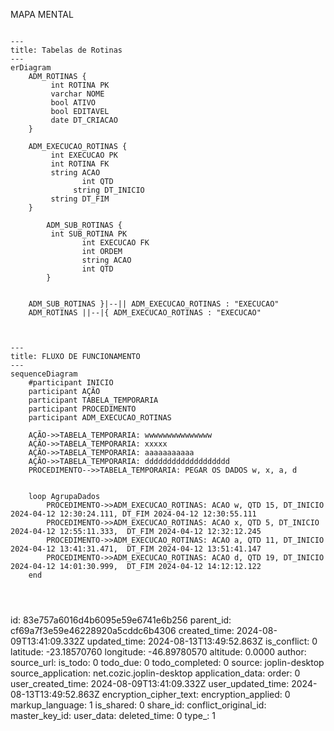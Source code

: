 MAPA MENTAL

```mermaid

---
title: Tabelas de Rotinas
---
erDiagram
    ADM_ROTINAS {
     	 int ROTINA PK
     	 varchar NOME
     	 bool ATIVO
     	 bool EDITAVEL
     	 date DT_CRIACAO
    }

    ADM_EXECUCAO_ROTINAS {
     	 int EXECUCAO PK
     	 int ROTINA FK
     	 string ACAO
				int QTD
			  string DT_INICIO
     	 string DT_FIM
    }
	
		ADM_SUB_ROTINAS {
     	 int SUB_ROTINA PK
				int EXECUCAO FK
				int ORDEM
				string ACAO
				int QTD
		}


    ADM_SUB_ROTINAS }|--|| ADM_EXECUCAO_ROTINAS : "EXECUCAO"
    ADM_ROTINAS ||--|{ ADM_EXECUCAO_ROTINAS : "EXECUCAO"



```

```mermaid
---
title: FLUXO DE FUNCIONAMENTO
---
sequenceDiagram
	#participant INICIO
	participant AÇÃO
	participant TABELA_TEMPORARIA
	participant PROCEDIMENTO
	participant ADM_EXECUCAO_ROTINAS
	
	AÇÃO->>TABELA_TEMPORARIA: wwwwwwwwwwwwwww
	AÇÃO->>TABELA_TEMPORARIA: xxxxx
	AÇÃO->>TABELA_TEMPORARIA: aaaaaaaaaaa
	AÇÃO->>TABELA_TEMPORARIA: ddddddddddddddddddd
	PROCEDIMENTO-->>TABELA_TEMPORARIA: PEGAR OS DADOS w, x, a, d
	
	
	loop AgrupaDados
		PROCEDIMENTO->>ADM_EXECUCAO_ROTINAS: ACAO w, QTD 15, DT_INICIO 2024-04-12 12:30:24.111, DT_FIM 2024-04-12 12:30:55.111
		PROCEDIMENTO->>ADM_EXECUCAO_ROTINAS: ACAO x, QTD 5, DT_INICIO 2024-04-12 12:55:11.333,  DT_FIM 2024-04-12 12:32:12.245
		PROCEDIMENTO->>ADM_EXECUCAO_ROTINAS: ACAO a, QTD 11, DT_INICIO 2024-04-12 13:41:31.471,  DT_FIM 2024-04-12 13:51:41.147
		PROCEDIMENTO->>ADM_EXECUCAO_ROTINAS: ACAO d, QTD 19, DT_INICIO 2024-04-12 14:01:30.999,  DT_FIM 2024-04-12 14:12:12.122
	end
	
	
	
```

id: 83e757a6016d4b6095e59e6741e6b256
parent_id: cf69a7f3e59e46228920a5cddc6b4306
created_time: 2024-08-09T13:41:09.332Z
updated_time: 2024-08-13T13:49:52.863Z
is_conflict: 0
latitude: -23.18570760
longitude: -46.89780570
altitude: 0.0000
author: 
source_url: 
is_todo: 0
todo_due: 0
todo_completed: 0
source: joplin-desktop
source_application: net.cozic.joplin-desktop
application_data: 
order: 0
user_created_time: 2024-08-09T13:41:09.332Z
user_updated_time: 2024-08-13T13:49:52.863Z
encryption_cipher_text: 
encryption_applied: 0
markup_language: 1
is_shared: 0
share_id: 
conflict_original_id: 
master_key_id: 
user_data: 
deleted_time: 0
type_: 1